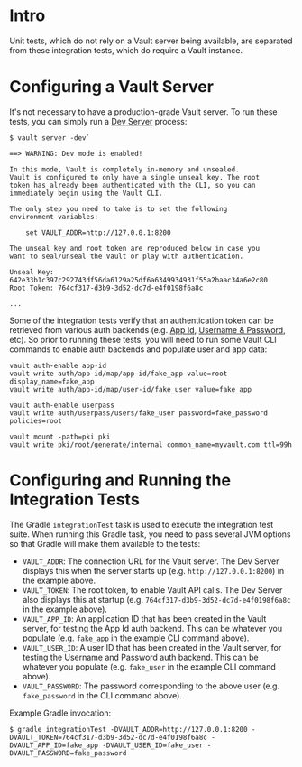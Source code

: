 Intro
=====
Unit tests, which do not rely on a Vault server being available, are separated from
these integration tests, which do require a Vault instance.

Configuring a Vault Server
==========================
It's not necessary to have a production-grade Vault server.  To run these tests, you
can simply run a [Dev Server](https://www.vaultproject.io/intro/getting-started/dev-server.html)
process:

```
$ vault server -dev`

==> WARNING: Dev mode is enabled!

In this mode, Vault is completely in-memory and unsealed.
Vault is configured to only have a single unseal key. The root
token has already been authenticated with the CLI, so you can
immediately begin using the Vault CLI.

The only step you need to take is to set the following
environment variables:

    set VAULT_ADDR=http://127.0.0.1:8200

The unseal key and root token are reproduced below in case you
want to seal/unseal the Vault or play with authentication.

Unseal Key: 642e33b1c397c292743df56da6129a25df6a6349934931f55a2baac34a6e2c80
Root Token: 764cf317-d3b9-3d52-dc7d-e4f0198f6a8c

...
```

Some of the integration tests verify that an authentication  token can be retrieved
from various auth backends (e.g. [App Id](https://www.vaultproject.io/docs/auth/app-id.html),
[Username & Password](https://www.vaultproject.io/docs/auth/userpass.html), etc).
So prior to running these tests, you will need to run some Vault CLI commands to
enable auth backends and populate user and app data:

```
vault auth-enable app-id
vault write auth/app-id/map/app-id/fake_app value=root display_name=fake_app
vault write auth/app-id/map/user-id/fake_user value=fake_app

vault auth-enable userpass
vault write auth/userpass/users/fake_user password=fake_password policies=root

vault mount -path=pki pki
vault write pki/root/generate/internal common_name=myvault.com ttl=99h
```

Configuring and Running the Integration Tests
=============================================
The Gradle `integrationTest` task is used to execute the integration test suite.
When running this Gradle task, you need to pass several JVM options so that Gradle
will make them available to the tests:

* `VAULT_ADDR`: The connection URL for the Vault server.  The Dev Server displays
  this when the server starts up (e.g. `http://127.0.0.1:8200`) in the example above.
* `VAULT_TOKEN`: The root token, to enable Vault API calls.  The Dev Server also
  displays this at startup (e.g. `764cf317-d3b9-3d52-dc7d-e4f0198f6a8c` in the
  example above).
* `VAULT_APP_ID`: An application ID that has been created in the Vault server,
  for testing the App Id auth backend.  This can be whatever you populate (e.g.
  `fake_app` in the example CLI command above).
* `VAULT_USER_ID`: A user ID that has been created in the Vault server, for testing
  the Username and Password auth backend.  This can be whatever you populate (e.g.
  `fake_user` in the example CLI command above).
* `VAULT_PASSWORD`: The password corresponding to the above user (e.g. `fake_password`
  in the CLI command above).

Example Gradle invocation:

`$ gradle integrationTest -DVAULT_ADDR=http://127.0.0.1:8200 -DVAULT_TOKEN=764cf317-d3b9-3d52-dc7d-e4f0198f6a8c -DVAULT_APP_ID=fake_app -DVAULT_USER_ID=fake_user -DVAULT_PASSWORD=fake_password`
